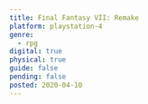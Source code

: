 ```yaml
---
title: Final Fantasy VII: Remake
platform: playstation-4
genre:
  - rpg
digital: true
physical: true
guide: false
pending: false
posted: 2020-04-10
---
```

